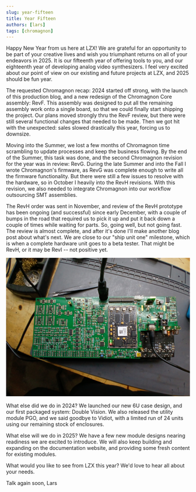 ```yaml
---
slug: year-fifteen
title: Year Fifteen
authors: [lars]
tags: [chromagnon]
---
```


Happy New Year from us here at LZX! We are grateful for an opportunity to be part of your creative lives and wish you triumphant returns on all of your endeavors in 2025. It is our fifteenth year of offering tools to you, and our eighteenth year of developing analog video synthesizers. I feel very excited about our point of view on our existing and future projects at LZX, and 2025 should be fun year.

<!-- truncate -->

The requested Chromagnon recap:  2024 started off strong, with the launch of this production blog, and a new redesign of the Chromagnon Core assembly: RevF.  This assembly was designed to put all the remaining assembly work onto a single board, so that we could finally start shipping the project.  Our plans moved strongly thru the RevF review, but there were still several functional changes that needed to be made.  Then we got hit with the unexpected: sales slowed drastically this year, forcing us to downsize.   

Moving into the Summer, we lost a few months of Chromagnon time scrambling to update processes and keep the business flowing.  By the end of the Summer, this task was done, and the second Chromagnon revision for the year was in review: RevG.  During the late Summer and into the Fall I wrote Chromagnon's firmware, as RevG was complete enough to write all the firmware functionality.  But there were still a few issues to resolve with the hardware, so in October I heavily into the RevH revisions.  With this revision, we also needed to integrate Chromagnon into our workflow outsourcing SMT assemblies.  

The RevH order was sent in November, and review of the RevH prototype has been ongoing (and successful) since early December, with a couple of bumps in the road that required us to pick it up and put it back down a couple of times while waiting for parts. So, going well, but not going fast. The review is almost complete, and after it's done I'll make another blog post about what's next. We are close to our "ship unit one" milestone, which is when a complete hardware unit goes to a beta tester. That might be RevH, or it may be RevI -- not positive yet.

![](./chromagnon-revh.jpg)

What else did we do in 2024?  We launched our new 6U case design, and our first packaged system: Double Vision.   We also released the utility module PGO, and we said goodbye to Vidiot, with a limited run of 24 units using our remaining stock of enclosures.

What else will we do in 2025?  We have a few new module designs nearing readiness we are excited to introduce.  We will also keep building and expanding on the documentation website, and providing some fresh content for existing modules.

What would you like to see from LZX this year? We'd love to hear all about your needs.

Talk again soon,
Lars

